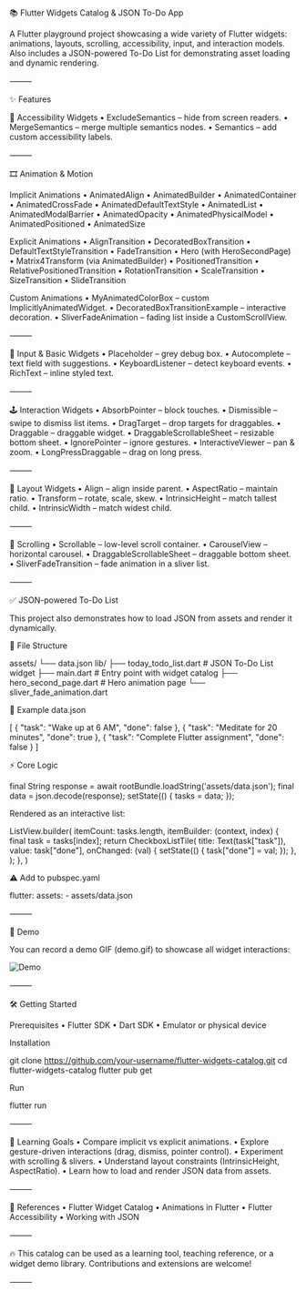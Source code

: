 
📚 Flutter Widgets Catalog & JSON To-Do App

A Flutter playground project showcasing a wide variety of Flutter widgets:
animations, layouts, scrolling, accessibility, input, and interaction models.
Also includes a JSON-powered To-Do List for demonstrating asset loading and dynamic rendering.

⸻

✨ Features

🎯 Accessibility Widgets
 • ExcludeSemantics – hide from screen readers.
 • MergeSemantics – merge multiple semantics nodes.
 • Semantics – add custom accessibility labels.

⸻

🎞️ Animation & Motion

Implicit Animations
 • AnimatedAlign
 • AnimatedBuilder
 • AnimatedContainer
 • AnimatedCrossFade
 • AnimatedDefaultTextStyle
 • AnimatedList
 • AnimatedModalBarrier
 • AnimatedOpacity
 • AnimatedPhysicalModel
 • AnimatedPositioned
 • AnimatedSize

Explicit Animations
 • AlignTransition
 • DecoratedBoxTransition
 • DefaultTextStyleTransition
 • FadeTransition
 • Hero (with HeroSecondPage)
 • Matrix4Transform (via AnimatedBuilder)
 • PositionedTransition
 • RelativePositionedTransition
 • RotationTransition
 • ScaleTransition
 • SizeTransition
 • SlideTransition

Custom Animations
 • MyAnimatedColorBox – custom ImplicitlyAnimatedWidget.
 • DecoratedBoxTransitionExample – interactive decoration.
 • SliverFadeAnimation – fading list inside a CustomScrollView.

⸻

🧩 Input & Basic Widgets
 • Placeholder – grey debug box.
 • Autocomplete – text field with suggestions.
 • KeyboardListener – detect keyboard events.
 • RichText – inline styled text.

⸻

🕹️ Interaction Widgets
 • AbsorbPointer – block touches.
 • Dismissible – swipe to dismiss list items.
 • DragTarget – drop targets for draggables.
 • Draggable – draggable widget.
 • DraggableScrollableSheet – resizable bottom sheet.
 • IgnorePointer – ignore gestures.
 • InteractiveViewer – pan & zoom.
 • LongPressDraggable – drag on long press.

⸻

📐 Layout Widgets
 • Align – align inside parent.
 • AspectRatio – maintain ratio.
 • Transform – rotate, scale, skew.
 • IntrinsicHeight – match tallest child.
 • IntrinsicWidth – match widest child.

⸻

📜 Scrolling
 • Scrollable – low-level scroll container.
 • CarouselView – horizontal carousel.
 • DraggableScrollableSheet – draggable bottom sheet.
 • SliverFadeTransition – fade animation in a sliver list.

⸻

✅ JSON-powered To-Do List

This project also demonstrates how to load JSON from assets and render it dynamically.

📂 File Structure

assets/
 └── data.json
lib/
 ├── today_todo_list.dart   # JSON To-Do List widget
 ├── main.dart              # Entry point with widget catalog
 ├── hero_second_page.dart  # Hero animation page
 └── sliver_fade_animation.dart

📝 Example data.json

[
  { "task": "Wake up at 6 AM", "done": false },
  { "task": "Meditate for 20 minutes", "done": true },
  { "task": "Complete Flutter assignment", "done": false }
]

⚡ Core Logic

final String response = await rootBundle.loadString('assets/data.json');
final data = json.decode(response);
setState(() {
  tasks = data;
});

Rendered as an interactive list:

ListView.builder(
  itemCount: tasks.length,
  itemBuilder: (context, index) {
    final task = tasks[index];
    return CheckboxListTile(
      title: Text(task["task"]),
      value: task["done"],
      onChanged: (val) {
        setState(() {
          task["done"] = val;
        });
      },
    );
  },
)

⚠️ Add to pubspec.yaml

flutter:
  assets:
    - assets/data.json

⸻

📸 Demo

You can record a demo GIF (demo.gif) to showcase all widget interactions:

![Demo](demo.gif)

⸻

🛠 Getting Started

Prerequisites
 • Flutter SDK
 • Dart SDK
 • Emulator or physical device

Installation

git clone <https://github.com/your-username/flutter-widgets-catalog.git>
cd flutter-widgets-catalog
flutter pub get

Run

flutter run

⸻

🎯 Learning Goals
 • Compare implicit vs explicit animations.
 • Explore gesture-driven interactions (drag, dismiss, pointer control).
 • Experiment with scrolling & slivers.
 • Understand layout constraints (IntrinsicHeight, AspectRatio).
 • Learn how to load and render JSON data from assets.

⸻

📖 References
 • Flutter Widget Catalog
 • Animations in Flutter
 • Flutter Accessibility
 • Working with JSON

⸻

🔥 This catalog can be used as a learning tool, teaching reference, or a widget demo library.
Contributions and extensions are welcome!

⸻
